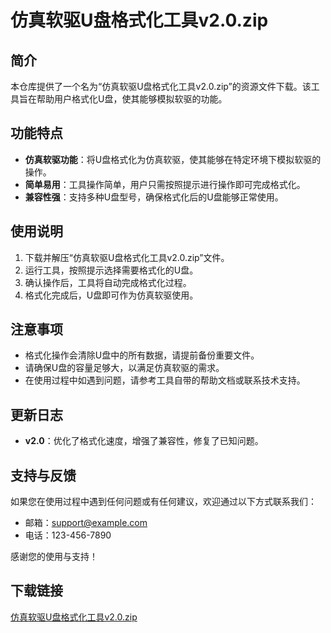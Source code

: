 # 仿真软驱U盘格式化工具v2.0.zip

## 简介
本仓库提供了一个名为“仿真软驱U盘格式化工具v2.0.zip”的资源文件下载。该工具旨在帮助用户格式化U盘，使其能够模拟软驱的功能。

## 功能特点
- **仿真软驱功能**：将U盘格式化为仿真软驱，使其能够在特定环境下模拟软驱的操作。
- **简单易用**：工具操作简单，用户只需按照提示进行操作即可完成格式化。
- **兼容性强**：支持多种U盘型号，确保格式化后的U盘能够正常使用。

## 使用说明
1. 下载并解压“仿真软驱U盘格式化工具v2.0.zip”文件。
2. 运行工具，按照提示选择需要格式化的U盘。
3. 确认操作后，工具将自动完成格式化过程。
4. 格式化完成后，U盘即可作为仿真软驱使用。

## 注意事项
- 格式化操作会清除U盘中的所有数据，请提前备份重要文件。
- 请确保U盘的容量足够大，以满足仿真软驱的需求。
- 在使用过程中如遇到问题，请参考工具自带的帮助文档或联系技术支持。

## 更新日志
- **v2.0**：优化了格式化速度，增强了兼容性，修复了已知问题。

## 支持与反馈
如果您在使用过程中遇到任何问题或有任何建议，欢迎通过以下方式联系我们：
- 邮箱：support@example.com
- 电话：123-456-7890

感谢您的使用与支持！

## 下载链接

[仿真软驱U盘格式化工具v2.0.zip](https://pan.quark.cn/s/fac2e21374d3)